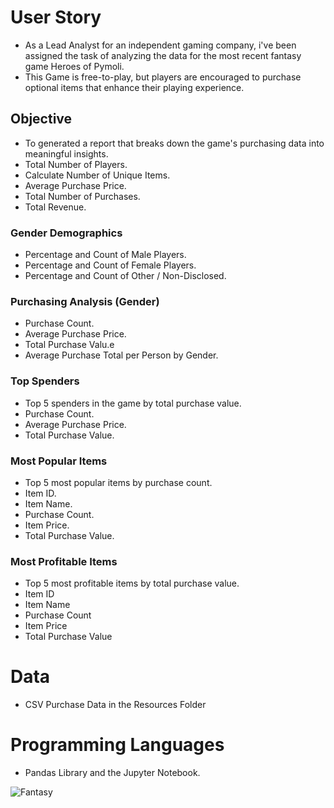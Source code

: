 # User Story 
* As a Lead Analyst for an independent gaming company, i've been assigned the task of analyzing the data for the most recent fantasy game Heroes of Pymoli.
* This Game is free-to-play, but players are encouraged to purchase optional items that enhance their playing experience.

## Objective
* To generated a report that breaks down the game's purchasing data into meaningful insights.
* Total Number of Players.
* Calculate Number of Unique Items.
* Average Purchase Price.
* Total Number of Purchases.
* Total Revenue.

### Gender Demographics

* Percentage and Count of Male Players.
* Percentage and Count of Female Players.
* Percentage and Count of Other / Non-Disclosed.

### Purchasing Analysis (Gender)

* Purchase Count.
* Average Purchase Price.
* Total Purchase Valu.e
* Average Purchase Total per Person by Gender.

### Top Spenders

* Top 5 spenders in the game by total purchase value.
* Purchase Count.
* Average Purchase Price.
* Total Purchase Value.

### Most Popular Items

* Top 5 most popular items by purchase count.
* Item ID.
* Item Name.
* Purchase Count.
* Item Price.
* Total Purchase Value.

### Most Profitable Items

* Top 5 most profitable items by total purchase value.
* Item ID
* Item Name
* Purchase Count
* Item Price
* Total Purchase Value

# Data
* CSV Purchase Data in the Resources Folder

# Programming Languages

* Pandas Library and the Jupyter Notebook.



![Fantasy](https://user-images.githubusercontent.com/71161293/110712158-c4cdcd80-81ce-11eb-9b64-d6851507b4b1.png)







